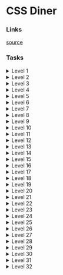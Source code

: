 # CSS Diner

### Links
[source](https://flukeout.github.io)

### Tasks

<details>
  <summary>Level 1</summary>

    plate

</details>

<details>
  <summary>Level 2</summary>

    bento

</details>

<details>
  <summary>Level 3</summary>

    #fancy

</details>

<details>
  <summary>Level 4</summary>

    plate apple

</details>

<details>
  <summary>Level 5</summary>

    #fancy pickle

</details>

<details>
  <summary>Level 6</summary>

    .small

</details>

<details>
  <summary>Level 7</summary>

    orange.small

</details>

<details>
  <summary>Level 8</summary>

    bento orange.small

</details>

<details>
  <summary>Level 9</summary>

    bento, plate

</details>

<details>
  <summary>Level 10</summary>

    *

</details>

<details>
  <summary>Level 11</summary>

    plate *

</details>

<details>
  <summary>Level 12</summary>

    plate + *

</details>

<details>
  <summary>Level 13</summary>

    bento ~ pickle

</details>

<details>
  <summary>Level 14</summary>

    plate > apple

</details>

<details>
  <summary>Level 15</summary>

    plate orange:last-child

</details>

<details>
  <summary>Level 16</summary>

    plate apple:only-child, plate pickle:only-child

</details>

<details>
  <summary>Level 17</summary>

    .small:last-child

</details>

<details>
  <summary>Level 18</summary>

    :nth-child(3)

</details>

<details>
  <summary>Level 19</summary>

    bento:nth-last-child(2)

</details>

<details>
  <summary>Level 20</summary>

    apple:first-of-type

</details>

<details>
  <summary>Level 21</summary>

    :nth-of-type(2n)

</details>

<details>
  <summary>Level 22</summary>

    :nth-of-type(2n + 3)

</details>

<details>
  <summary>Level 23</summary>

    apple:only-of-type

</details>

<details>
  <summary>Level 24</summary>

    .small:last-of-type

</details>

<details>
  <summary>Level 25</summary>

    bento:empty

</details>

<details>
  <summary>Level 26</summary>

    apple:not(.small)

</details>

<details>
  <summary>Level 27</summary>

    [for]

</details>

<details>
  <summary>Level 28</summary>

    plate[for]

</details>

<details>
  <summary>Level 29</summary>

    bento[for="Vitaly"]

</details>

<details>
  <summary>Level 30</summary>

    [for^="S"]

</details>

<details>
  <summary>Level 31</summary>

    [for$="ato"]

</details>

<details>
  <summary>Level 32</summary>

    [for*="bb"]

</details>
